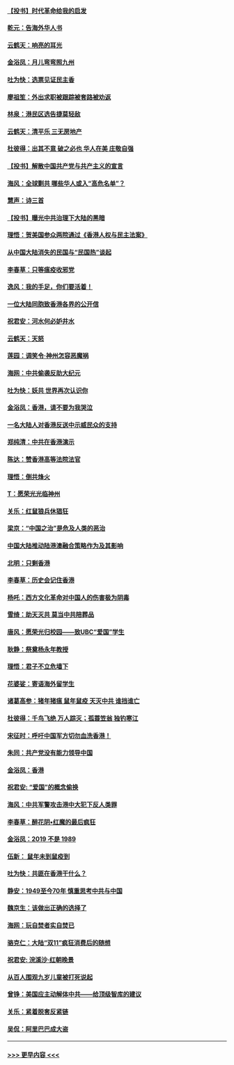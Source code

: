 #### [【投书】时代革命给我的启发](../pages/nsc993/n11684287.md?t=11281011) 
#### [乾元：告海外华人书](../pages/nsc993/n11684044.md?t=11281011) 
#### [云鹤天：响亮的耳光](../pages/nsc993/n11684254.md?t=11281011) 
#### [金浴凤：月儿弯弯照九州](../pages/nsc993/n11684231.md?t=11281011) 
#### [吐为快：选票见证民主香](../pages/nsc993/n11684206.md?t=11281011) 
#### [廖祖笙：外出求职被跟踪被套路被劝返](../pages/nsc993/n11683874.md?t=11281011) 
#### [林泉：港民区选告捷莫轻敌](../pages/nsc993/n11683930.md?t=11281011) 
#### [云鹤天：清平乐 三无房地产](../pages/nsc993/n11681521.md?t=11281011) 
#### [杜彼得：出其不意 破之必也 华人在美 庄敬自强](../pages/nsc993/n11679554.md?t=11281011) 
#### [【投书】解散中国共产党与共产主义的宣言](../pages/nsc993/n11679177.md?t=11281011) 
#### [海风：全球剿共 哪些华人或入“高危名单”？](../pages/nsc993/n11678617.md?t=11281011) 
#### [慧声：诗三首](../pages/nsc993/n11678848.md?t=11281011) 
#### [【投书】曝光中共治理下大陆的黑暗](../pages/nsc993/n11678674.md?t=11281011) 
#### [理悟：贺美国参众两院通过《香港人权与民主法案》](../pages/nsc993/n11678104.md?t=11281011) 
#### [从中国大陆消失的民国与“民国热”谈起](../pages/nsc993/n11678075.md?t=11281011) 
#### [李春草：只等瘟疫收邪党](../pages/nsc993/n11677308.md?t=11281011) 
#### [逸风：我的手足，你们要活着！](../pages/nsc993/n11676352.md?t=11281011) 
#### [一位大陆同胞致香港各界的公开信](../pages/nsc993/n11675761.md?t=11281011) 
#### [祝君安：河水何必妒井水](../pages/nsc993/n11675746.md?t=11281011) 
#### [云鹤天：天怒](../pages/nsc993/n11675718.md?t=11281011) 
#### [莲园：调笑令‧神州怎容恶魔祸](../pages/nsc993/n11675648.md?t=11281011) 
#### [海网：中共偷袭反助大纪元](../pages/nsc993/n11673515.md?t=11281011) 
#### [吐为快：妖共 世界再次认识你](../pages/nsc993/n11673506.md?t=11281011) 
#### [金浴凤：香港，请不要为我哭泣](../pages/nsc993/n11673248.md?t=11281011) 
#### [一名大陆人对香港反送中示威民众的支持](../pages/nsc993/n11672615.md?t=11281011) 
#### [郑纯清：中共在香港演示](../pages/nsc993/n11670539.md?t=11281011) 
#### [陈达：赞香港高等法院法官](../pages/nsc993/n11669542.md?t=11281011) 
#### [理悟：倒共烽火](../pages/nsc993/n11668844.md?t=11281011) 
#### [T：愿荣光光临神州](../pages/nsc993/n11668421.md?t=11281011) 
#### [关乐：红鼠狼兵休猖狂](../pages/nsc993/n11668378.md?t=11281011) 
#### [梁京：“中国之治”是危及人类的恶治](../pages/nsc993/n11668328.md?t=11281011) 
#### [中国大陆推动陆港澳融合策略作为及其影响](../pages/nsc993/n11668157.md?t=11281011) 
#### [北明：只剩香港](../pages/nsc993/n11668002.md?t=11281011) 
#### [李春草：历史会记住香港](../pages/nsc993/n11667927.md?t=11281011) 
#### [杨吒：西方文化革命对中国人的伤害极为阴毒](../pages/nsc993/n11664521.md?t=11281011) 
#### [雪绮：助天灭共 莫当中共陪葬品](../pages/nsc993/n11662650.md?t=11281011) 
#### [唐风：愿荣光归校园——致UBC“爱国”学生](../pages/nsc993/n11662194.md?t=11281011) 
#### [耿静：祭奠杨永年教授](../pages/nsc993/n11662514.md?t=11281011) 
#### [理悟：君子不立危墙下](../pages/nsc993/n11662172.md?t=11281011) 
#### [花婆娑：寄语海外留学生](../pages/nsc993/n11662121.md?t=11281011) 
#### [诸葛高参：猪年猪瘟 鼠年鼠疫 天灭中共 谁挡谁亡](../pages/nsc993/n11661980.md?t=11281011) 
#### [杜彼得：千鸟飞绝 万人踪灭；孤蓑笠翁 独钓寒江](../pages/nsc993/n11661170.md?t=11281011) 
#### [宋征时：呼吁中国军方切勿血洗香港！](../pages/nsc993/n11415318.md?t=11281011) 
#### [朱同：共产党没有能力领导中国](../pages/nsc993/n11660421.md?t=11281011) 
#### [金浴凤：香港](../pages/nsc993/n11660419.md?t=11281011) 
#### [祝君安: “爱国”的概念偷换](../pages/nsc993/n11659706.md?t=11281011) 
#### [海风：中共军警攻击港中大犯下反人类罪](../pages/nsc993/n11659632.md?t=11281011) 
#### [李春草：醉花阴•红魔的最后疯狂](../pages/nsc993/n11659287.md?t=11281011) 
#### [金浴凤：2019 不是 1989](../pages/nsc993/n11657663.md?t=11281011) 
#### [伍新： 鼠年未到鼠疫到](../pages/nsc993/n11655098.md?t=11281011) 
#### [吐为快：共匪在香港干什么？](../pages/nsc993/n11654891.md?t=11281011) 
#### [静安：1949至今70年 慎重思考中共与中国](../pages/nsc993/n11651244.md?t=11281011) 
#### [魏京生：该做出正确的选择了](../pages/nsc993/n11653084.md?t=11281011) 
#### [海网：玩自焚者实自焚已](../pages/nsc993/n11652423.md?t=11281011) 
#### [骆克仁：大陆“双11”疯狂消费后的随想](../pages/nsc993/n11652305.md?t=11281011) 
#### [祝君安: 浣溪沙·红朝晚景](../pages/nsc993/n11652258.md?t=11281011) 
#### [从百人围观九岁儿童被打死说起](../pages/nsc993/n11651030.md?t=11281011) 
#### [曾铮：美国应主动解体中共——给顶级智库的建议](../pages/nsc993/n11649888.md?t=11281011) 
#### [关乐：紧着脱套反紧链](../pages/nsc993/n11649069.md?t=11281011) 
#### [吴侃：阿里巴巴成大盗](../pages/nsc993/n11645523.md?t=11281011) 

----
#### [ >>> 更早内容 <<< ](../indexes/nsc993-earlier.md)
